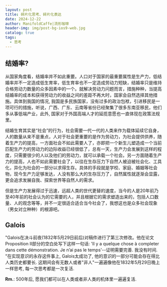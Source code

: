 ```yaml
---
layout: post
title: 碎片化思考、碎片化表达
date: 2024-12-22
author: ManifoldCaffe|流形咖啡
header-img: img/post-bg-ios9-web.jpg
catalog: true
tags:
  - 思考
---
```

## 结婚率?

从国家角度看，结婚率并不如此重要。人口对于国家的最重要属性是生产力，低结婚率并不一定造成低生育率，低生育率也不一定造成劳动力短缺，结婚率只是维持合格劳动力数量的众多因素中的一个。就解决劳动力问题而言，措施种种，当提高结婚率的成本和获得劳动力的收益之间的差距不再大时，国家会自然选择其他措施。具体到我国的情况, 我国是多民族国家，没有过多的政治包袱，引进移民是一项可行的措施，听说，广西、广东、云南等省份已经聚集了很多东南亚移民，他们多从事低端产业，此外, 国家对于外国高端人才的延揽意愿也一直体现在政策法规里。

结婚生育其实是“社会”的行为，社会需要一代一代的人类来作为载体延续它自身，人的数量从来不是重点，人对于社会更重要的是作为劳动力，为社会提供供养，随着生产力的提高，一方面社会不如此需要人了，亦即把一个新生儿塑造成一个当前匹配生产力的劳动力的边际收益已经很低了，总有一天，生产力会发展到这样的程度，只需要很少的人以及他们的劳动力，就可以承载一个社会。另一方面随着生产力的提高，人也不如此需要社会了，以往在生存压力下自然人被迫被社会化、工具化，异化为社会的一部分以求得生存。具体的手段就是学校、家庭、婚姻等社会物，现今生产力足够发达，人没有那么大的生存压力了，自然属性就逐渐会显露，更会追求发展自我、探索世界等自然人的需求。

但是生产力发展得过于迅速，远超人类的世代更替的速度，当今的人是20年前乃至40年前的社会认为的它需要的人，并且根据它的需求塑造出来的，包括人口数量、人的观念等等，并不一定很适合适合当今社会了，我想这也是众多社会现象（男女对立种种）的根源吧。

## Galois

"Galois在决斗前夜(1832年5月29日前后)对稿件进行了第三次修改。他在论文Proposition II部分的空白处写下这样一句话: 'Il y a quelque chose à completer dans cette démonstration. Je n’ai pas le temps'--证明需要完善. 我没有时间. "在实现意识的永存这件事上, Galois太成功了, 他的意识的一部分可能会存在得比人类历史都要长. 这期间会有无数人或者"非人"一遍遍像他在1832年5月29日晚上一样思考, 每一次思考都是一次复活.

**Rm.**: 500年后, 愿我们都可以在人类或者非人类的机体里一遍遍复活.